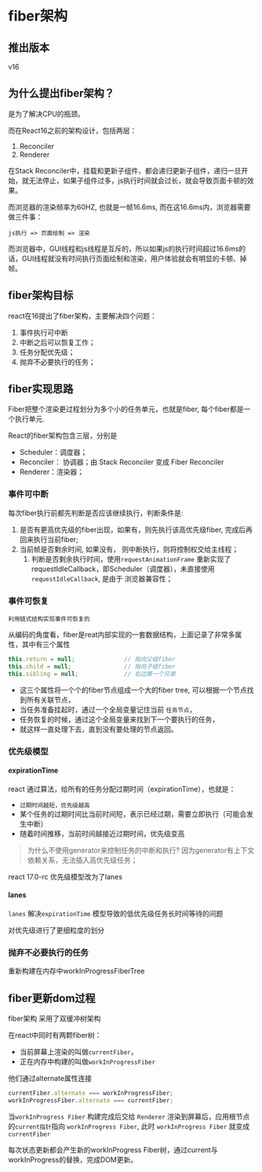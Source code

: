 # fiber架构

## 推出版本

v16


## 为什么提出fiber架构？

是为了解决CPU的瓶颈。

而在React16之前的架构设计，包括两层：
1. Reconciler
2. Renderer

在Stack Reconciler中，挂载和更新子组件，都会递归更新子组件，递归一旦开始，就无法停止，如果子组件过多，js执行时间就会过长，就会导致页面卡顿的效果。

而浏览器的渲染频率为60HZ, 也就是一帧16.6ms, 而在这16.6ms内，浏览器需要做三件事：

```
js执行 => 页面绘制 => 渲染
```

而浏览器中，GUI线程和js线程是互斥的，所以如果js的执行时间超过16.6ms的话，GUI线程就没有时间执行页面绘制和渲染，用户体验就会有明显的卡顿、掉帧。


## fiber架构目标

react在16提出了fiber架构，主要解决四个问题：

1. 事件执行可中断
2. 中断之后可以恢复工作；
3. 任务分配优先级；
4. 抛弃不必要执行的任务；




## fiber实现思路

Fiber把整个渲染更过程划分为多个小的任务单元，也就是fiber, 每个fiber都是一个执行单元.

React的fiber架构包含三层，分别是
- Scheduler：调度器；
- Reconciler： 协调器；由 Stack Reconciler 变成 Fiber Reconciler
- Renderer：渲染器；

### 事件可中断


每次fiber执行前都先判断是否应该继续执行，判断条件是:
1. 是否有更高优先级的fiber出现，如果有，则先执行该高优先级fiber, 完成后再回来执行当前fiber;
2. 当前帧是否剩余时间, 如果没有， 则中断执行，则将控制权交给主线程；
   1. 判断是否剩余执行时间，使用`requestAnimationFrame` 重新实现了requestIdleCallback，即Scheduler（调度器），未直接使用 `requestIdleCallback`, 是由于 浏览器兼容性；









### 事件可恢复

`利用链式结构实现事件可恢复的`

从编码的角度看，fiber是reat内部实现的一套数据结构，上面记录了非常多属性，其中有三个属性

```js
this.return = null;              // 指向父级fiber
this.child = null;               // 指向子级fiber
this.sibling = null;             // 右边第一个兄弟
```

- 这三个属性将一个个的fiber节点组成一个大的fiber tree, 可以根据一个节点找到所有关联节点，
- 当任务准备挂起时，通过一个全局变量记住当前 `任务节点`，
- 任务恢复的时候，通过这个全局变量来找到下一个要执行的任务，
- 就这样一直处理下去，直到没有要处理的节点返回。


### 优先级模型

#### expirationTime

react 通过算法，给所有的任务分配过期时间（expirationTime），也就是：

- `过期时间越短，优先级越高`
- 某个任务的过期时间比当前时间短，表示已经过期，需要立即执行（可能会发生中断）
- 随着时间推移，当前时间越接近过期时间，优先级变高


> 为什么不使用generator来控制任务的中断和执行?
> 因为generator有上下文依赖关系，无法插入高优先级任务；


react 17.0-rc 优先级模型改为了lanes

#### lanes

`lanes` 解决`expirationTime` 模型导致的低优先级任务长时间等待的问题

对优先级进行了更细粒度的划分



### 抛弃不必要执行的任务

重新构建在内存中workInProgressFiberTree


## fiber更新dom过程

fiber架构 采用了双缓冲树架构

在react中同时有两颗fiber树：
- 当前屏幕上渲染的叫做`currentFiber`，
- 正在内存中构建的叫做`workInProgressFiber`

他们通过alternate属性连接

```js
currentFiber.alternate === workInProgressFiber;
workInProgressFiber.alternate === currentFiber;
```


当`workInProgress Fiber` 构建完成后交给 `Renderer` 渲染到屏幕后，应用根节点的`current指针`指向 `workInProgress Fiber`, 此时 `workInProgress Fiber` 就变成 `currentFiber`


每次状态更新都会产生新的workInProgress Fiber树，通过current与workInProgress的替换，完成DOM更新。